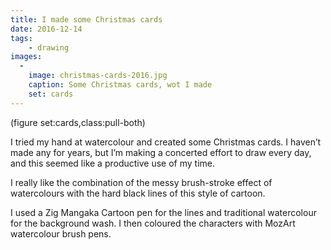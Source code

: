 ```yaml
---
title: I made some Christmas cards
date: 2016-12-14
tags:
    - drawing
images:
  -
    image: christmas-cards-2016.jpg
    caption: Some Christmas cards, wot I made
    set: cards
---
```

(figure set:cards,class:pull-both)

I tried my hand at watercolour and created some Christmas cards. I haven’t made any for years, but I’m making a concerted effort to draw every day, and this seemed like a productive use of my time.

I really like the combination of the messy brush-stroke effect of watercolours with the hard black lines of this style of cartoon.

I used a Zig Mangaka Cartoon pen for the lines and traditional watercolour for the background wash. I then coloured the characters with MozArt watercolour brush pens.
